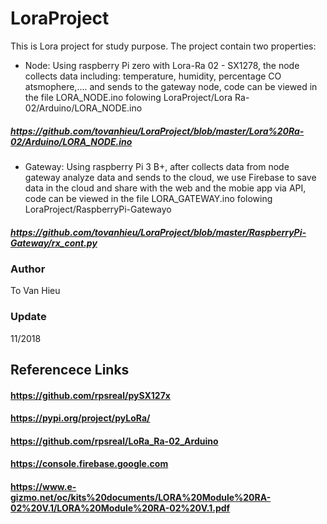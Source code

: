 # LoraProject
This is Lora project for study purpose.
The project contain two properties:
+ Node: Using raspberry Pi zero with Lora-Ra 02 - SX1278, the node collects data including: temperature, humidity, percentage CO atsmophere,.... and sends to the gateway node, code can be viewed in the file LORA_NODE.ino folowing LoraProject/Lora Ra-02/Arduino/LORA_NODE.ino
##### https://github.com/tovanhieu/LoraProject/blob/master/Lora%20Ra-02/Arduino/LORA_NODE.ino 
+ Gateway: Using raspberry Pi 3 B+, after collects data from node gateway analyze data and sends to the cloud, we use Firebase to save data in the cloud and share with the web and the mobie app via API, code can be viewed in the file LORA_GATEWAY.ino folowing LoraProject/RaspberryPi-Gatewayo
##### https://github.com/tovanhieu/LoraProject/blob/master/RaspberryPi-Gateway/rx_cont.py

### Author 
To Van Hieu
### Update 
11/2018
## Referencece Links
#### https://github.com/rpsreal/pySX127x
#### https://pypi.org/project/pyLoRa/
#### https://github.com/rpsreal/LoRa_Ra-02_Arduino
#### https://console.firebase.google.com
#### https://www.e-gizmo.net/oc/kits%20documents/LORA%20Module%20RA-02%20V.1/LORA%20Module%20RA-02%20V.1.pdf
